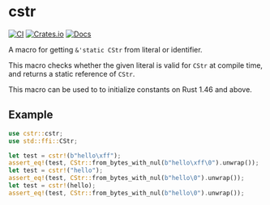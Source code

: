# cstr

[![CI](https://github.com/upsuper/cstr/workflows/CI/badge.svg)](https://github.com/upsuper/cstr/actions)
[![Crates.io](https://img.shields.io/crates/v/cstr.svg)](https://crates.io/crates/cstr)
[![Docs](https://docs.rs/cstr/badge.svg)](https://docs.rs/cstr)

<!-- cargo-sync-readme start -->

A macro for getting `&'static CStr` from literal or identifier.

This macro checks whether the given literal is valid for `CStr`
at compile time, and returns a static reference of `CStr`.

This macro can be used to to initialize constants on Rust 1.46 and above.

## Example

```rust
use cstr::cstr;
use std::ffi::CStr;

let test = cstr!(b"hello\xff");
assert_eq!(test, CStr::from_bytes_with_nul(b"hello\xff\0").unwrap());
let test = cstr!("hello");
assert_eq!(test, CStr::from_bytes_with_nul(b"hello\0").unwrap());
let test = cstr!(hello);
assert_eq!(test, CStr::from_bytes_with_nul(b"hello\0").unwrap());
```

<!-- cargo-sync-readme end -->
